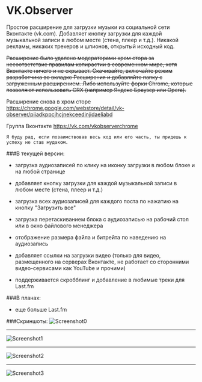 # VK.Observer
Простое расширение для загрузки музыки из социальной сети Вконтакте (vk.com).
Добавляет кнопку загрузки для каждой музыкальной записи в любом месте (стена, плеер и т.д.).
Никакой рекламы, никаких трекеров и шпионов, открытый исходный код.

~~Расширение было удалено модераторами хром стора за несоответствие правилам копирастии в современном мире, хотя Вконтакте ничего и не скрывает. Скачивайте, включайте режим разработчика во вкладке Расширения и добавляйте папку с загруженным расширением. Либо используйте форки Chrome, которые позволяют использовать CRX (например Яндекс Браузер или Opera).~~

Расширение снова в хром сторе https://chrome.google.com/webstore/detail/vk-observer/piiadkppcjhcjnekceedinjidaeliabd

Группа Вконтакте https://vk.com/vkobserverchrome

```
Я буду рад, если позаимствовав весь код или его часть, ты придешь к успеху не став мудаком.
```

###В текущей версии:

* загрузка аудиозаписей по клику на иконку загрузки в любом блоке и на любой странице

* добавляет кнопку загрузки для каждой музыкальной записи в любом месте (стена, плеер и т.д.) 

* загрузка всех аудиозаписей для каждого поста по нажатию на кнопку "Загрузить все"

* загрузка перетаскиванием блока с аудиозаписью на рабочий стол или в окно файлового менеджера 

* отображение размера файла и битрейта по наведению на аудиозапись 

* добавляет ссылки на загрузки видео (только для видео, размещенного на серверах Вконтакте, не работает со сторонними видео-сервисами как YouTube и прочими)
* поддерживается скробблинг и добавление в любимые треки для Last.fm

###В планах:

* еще больше Last.fm 

###Скриншоты:
![Screenshot0](http://lite.glebcha.ru/img/vkobserver-styled-6.png)
* * *
![Screenshot1](http://lite.glebcha.ru/img/vkobserver-styled-7.png)
* * *
![Screenshot2](http://lite.glebcha.ru/img/vkobserver-styled-5.png)
* * *
![Screenshot3](http://lite.glebcha.ru/img/vkobserver-styled-2.png)

